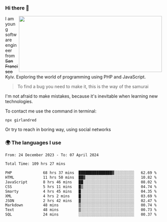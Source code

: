 ### Hi there 👋  

<img align='right' src="https://github-readme-stats.vercel.app/api?username=girlandred&count_private=true&show_icons=true&include_all_commits=true&hide_rank=true&hide_title=true&theme=buefy&card_width=300" width=460 height=180>


I am young software engineer from ~~San Francisco~~ Kyiv. Exploring the world of programming using PHP and JavaScript.


> To find a bug you need to make it, this is the way of the samurai



I'm not afraid to make mistakes, because it's inevitable when learning new technologies.

To contact me use the command in terminal:

```
npx girlandred
```

Or try to reach in boring way, using social networks


### 🌍 The languages I use

<!--START_SECTION:waka-->

```txt
From: 24 December 2023 - To: 07 April 2024

Total Time: 109 hrs 27 mins

PHP              68 hrs 37 mins  ███████████████▓░░░░░░░░░   62.69 %
HTML             11 hrs 50 mins  ██▓░░░░░░░░░░░░░░░░░░░░░░   10.82 %
JavaScript       8 hrs 46 mins   ██░░░░░░░░░░░░░░░░░░░░░░░   08.02 %
CSS              5 hrs 11 mins   █▒░░░░░░░░░░░░░░░░░░░░░░░   04.74 %
Smarty           4 hrs 45 mins   █░░░░░░░░░░░░░░░░░░░░░░░░   04.35 %
XML              4 hrs 2 mins    █░░░░░░░░░░░░░░░░░░░░░░░░   03.69 %
JSON             2 hrs 42 mins   ▓░░░░░░░░░░░░░░░░░░░░░░░░   02.47 %
Markdown         48 mins         ▒░░░░░░░░░░░░░░░░░░░░░░░░   00.74 %
Text             48 mins         ▒░░░░░░░░░░░░░░░░░░░░░░░░   00.73 %
SQL              24 mins         ░░░░░░░░░░░░░░░░░░░░░░░░░   00.37 %
```

<!--END_SECTION:waka-->
